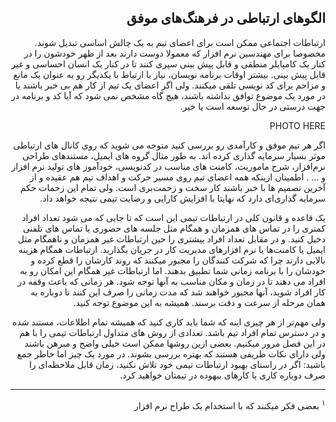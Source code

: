 <div dir="rtl">

## الگوهای ارتباطی در فرهنگ‌های موفق

ارتباطات اجتماعی ممکن است برای اعضای تیم به یک چالش اساسی تبدیل شوند. مخصوصا برای مهندسین نرم افزار که معمولا دوست دارند بعد از ظهر خودشون را در کنار یک کامپایلر منطقی و قابل پیش بینی سپری کنند تا در کنار یک انسان احساسی و غیر قابل پیش بینی. بیشتر اوقات برنامه نویسان، نیاز با ارتباط با یکدیگر رو به عنوان یک مانع و مزاحم برای کد نویسی تلقی میکنند. ولی اگر اعضای یک تیم از کار هم بی خبر باشند یا در مورد یک موضوع توافق نداشته باشند، هیچ گاه مشخص نمی شود که آیا کد و برنامه در جهت درستی در حال توسعه است یا خیر. 

PHOTO HERE

اگر هر تیم موفق و کارآمدی رو بررسی کنید متوجه می شوید که روی کانال های ارتباطی موثر بسیار سرمایه گذاری کرده اند. به طور مثال گروه های ایمیل، مستندهای طراحی نرم‌افزار، شرح ماموریت، کامنت های مناسب در کدنویسی، خودآموز های تولید نرم افزار و ... . اطمینان ازینکه همه اعضای تیم روی مسیر حرکت و اهداف تیم هم عقیده و از آخرین تصمیم ها با خبر باشند کار سخت و زحمت‌بری است. ولی تمام این زحمات حکم سرمایه گذاری‌ای دارد که نهایتا با افزایش کارایی و رضایت تیمی نتیجه خواهد داد.

یک قاعده و قانون کلی در ارتباطات تیمی این است که تا جایی که می شود تعداد افراد کمتری را در تماس های همزمان و همگام مثل جلسه های حضوری یا تماس های تلفنی دخیل کنید. و در مقابل تعداد افراد بیشتری را حین ارتباطات غیر همزمان و ناهمگام مثل ایمیل یا کامنت‌ها یا نرم افزارهای مدیریت کار در جریان بگذارید. ارتباطات همگام هزینه بالایی دارند چرا که شرکت کنندگان را مجبور میکنند که روند کارشان را قطع کرده و خودشان را با برنامه زمانی شما تطبیق بدهند. اما ارتباطات غیر همگام این امکان رو به افراد می دهند تا در زمان و مکان مناسب به آنها توجه شود. 
هر زمانی که باعث وقفه در کار افراد شوید، آنها مجبور خواهند شد که مدت زمانی را صرف این کنند تا دوباره به همان مرحله از سرعت و دقت برسند. همیشه به این موضوع توجه کنید. 

ولی مهم‌تر از هر چیزی اینه که شما باید کاری کنید که همیشه تمام اطلاعات، مستند شده و در دسترس تمام افراد تیم باشد. تعدادی از روش های متداول ارتباطات تیمی را با هم در این فصل مرور میکنیم. بعضی ازین روشها ممکن است خیلی واضح و مبرهن باشند ولی دارای نکات ظریفی هستند که بهتره بررسی بشوند. در مورد یک چیز اما خاطر جمع باشید:‌ اگر در راستای بهبود ارتباطات تیمی خود تلاش نکنید، زمان قابل ملاحظه‌ای را صرف دوباره کاری یا کارهای بیهوده در تیمتان خواهید کرد. 


----

<sup>۱</sup>
بعضی فکر میکنند که با استخدام یک طراح نرم افزار 

</div>
